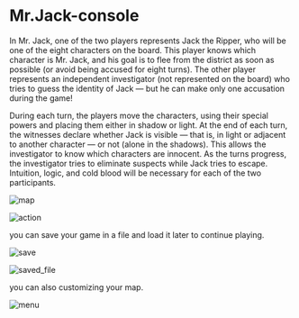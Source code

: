 # Mr.Jack-console
In Mr. Jack, one of the two players represents Jack the Ripper, who will be one of the eight characters on the board. This player knows which character is Mr. Jack, and his goal is to flee from the district as soon as possible (or avoid being accused for eight turns). The other player represents an independent investigator (not represented on the board) who tries to guess the identity of Jack — but he can make only one accusation during the game!

During each turn, the players move the characters, using their special powers and placing them either in shadow or light. At the end of each turn, the witnesses declare whether Jack is visible — that is, in light or adjacent to another character — or not (alone in the shadows). This allows the investigator to know which characters are innocent. As the turns progress, the investigator tries to eliminate suspects while Jack tries to escape. Intuition, logic, and cold blood will be necessary for each of the two participants.

![map](https://user-images.githubusercontent.com/98226980/213735441-01b64d13-2711-4ee7-9ec0-025c4eea7d8e.png)

![action](https://user-images.githubusercontent.com/98226980/213740431-535fdd63-ab13-4dae-9bd1-d3dc4ca5a028.png)


you can save your game in a file and load it later to continue playing.

![save](https://user-images.githubusercontent.com/98226980/213735511-f9c00ae8-3834-4593-9c5d-298ca90a91ae.png)

![saved_file](https://user-images.githubusercontent.com/98226980/213735533-01cb07b0-5307-4d3e-8e75-9eadb782abc4.png)

you can also customizing your map.

![menu](https://user-images.githubusercontent.com/98226980/213735682-2e6c4302-4060-4853-aeb1-4340a5c5840b.png)
